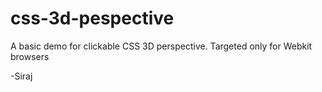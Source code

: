 css-3d-pespective
=================

A basic demo for clickable CSS 3D perspective. Targeted only for Webkit browsers

-Siraj
